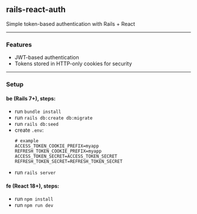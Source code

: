 ## rails-react-auth

Simple token-based authentication with Rails + React

---

### Features
- JWT-based authentication
- Tokens stored in HTTP-only cookies for security

---

### Setup

#### be (Rails 7+), steps:
- run `bundle install`
- run `rails db:create db:migrate`
- run `rails db:seed`
- create `.env`:
  ```
  # example
  ACCESS_TOKEN_COOKIE_PREFIX=myapp
  REFRESH_TOKEN_COOKIE_PREFIX=myapp
  ACCESS_TOKEN_SECRET=ACCESS_TOKEN_SECRET
  REFRESH_TOKEN_SECRET=REFRESH_TOKEN_SECRET
  ```
- run `rails server`

#### fe (React 18+), steps:
- run `npm install`
- run `npm run dev`
